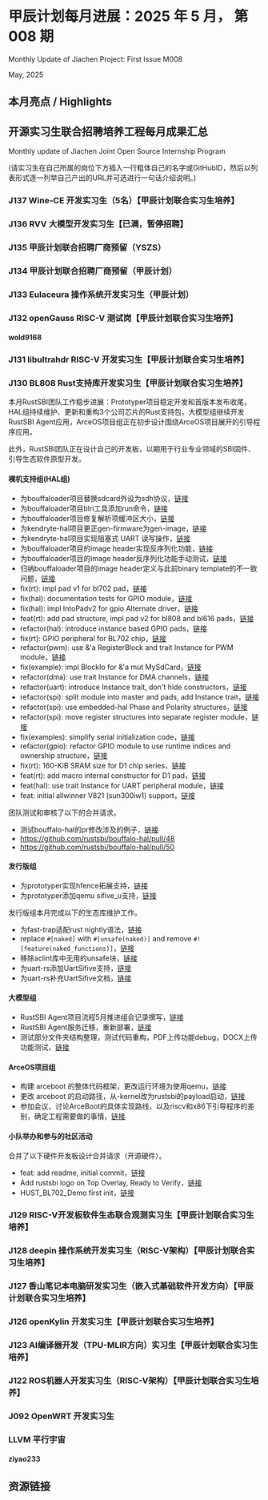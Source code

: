 # 甲辰计划每月进展：2025 年 5 月， 第 008 期

Monthly Update of Jiachen Project: First Issue M008

May, 2025

## 本月亮点 / Highlights

## 开源实习生联合招聘培养工程每月成果汇总

Monthly update of Jiachen Joint Open Source Internship Program

(请实习生在自己所属的岗位下方插入一行粗体自己的名字或GitHubID，然后以列表形式逐一列举自己产出的URL并可选进行一句话介绍说明。)

### J137  Wine-CE 开发实习生（5名）【甲辰计划联合实习生培养】

### J136 RVV 大模型开发实习生【已满，暂停招聘】

### J135 甲辰计划联合招聘厂商预留（YSZS）

### J134 甲辰计划联合招聘厂商预留（甲辰计划）

### J133 Eulaceura 操作系统开发实习生（甲辰计划）

### J132 openGauss RISC-V 测试岗【甲辰计划联合实习生培养】

#### wold9168

### J131 libultrahdr RISC-V 开发实习生【甲辰计划联合实习生培养】

### J130 BL808 Rust支持库开发实习生【甲辰计划联合实习生培养】

本月RustSBI团队工作稳步进展：Prototyper项目稳定开发和首版本发布收尾，HAL组持续维护、更新和重构3个公司芯片的Rust支持包，大模型组继续开发RustSBI Agent应用，ArceOS项目组正在初步设计围绕ArceOS项目展开的引导程序应用。

此外，RustSBI团队正在设计自己的开发板，以期用于行业专业领域的SBI固件、引导生态软件原型开发。

#### 裸机支持组(HAL组)

- 为bouffaloader项目替换sdcard外设为sdh协议，[链接](https://github.com/rustsbi/bouffaloader/commit/e965a8f31e182162c4b18f6bdb6f3fa8337fda03)
- 为bouffaloader项目blri工具添加run命令，[链接](https://github.com/rustsbi/bouffaloader/commit/08989ae36e2ce8aac2872145fed91402f09871a9)
- 为bouffaloader项目修复解析项缓冲区大小，[链接](https://github.com/rustsbi/bouffaloader/commit/44354b4cdb11e75b731fe88dfef93fefd5c83d48)
- 为kendryte-hal项目更正gen-firmware为gen-image，[链接](https://github.com/rustsbi/kendryte-hal/pull/6)
- 为kendryte-hal项目实现阻塞式 UART 读写操作，[链接](https://github.com/rustsbi/kendryte-hal/pull/7)
- 为bouffaloader项目的image header实现反序列化功能，[链接](https://github.com/rustsbi/bouffalo-hal/pull/51)
- 为bouffaloader项目的image header反序列化功能手动测试，[链接](https://github.com/rustsbi/bouffalo-hal/pull/51)
- 归纳bouffaloader项目的image header定义与此前binary template的不一致问题，[链接](https://github.com/rustsbi/bouffalo-hal/issues/52)
- fix(rt): impl pad v1 for bl702 pad，[链接](https://github.com/rustsbi/bouffalo-hal/commit/e2fa9dd9cc07cc0607f4d39410f02160b677d65b)
- fix(hal): documentation tests for GPIO module，[链接](https://github.com/rustsbi/bouffalo-hal/commit/2d95bbc3aa1154fe66ae5ca4d26352807b36b33e)
- fix(hal): impl IntoPadv2 for gpio Alternate driver，[链接](https://github.com/rustsbi/bouffalo-hal/commit/16649bbafac7b2740448f56636e80b93afa8068b)
- feat(rt): add pad structure, impl pad v2 for bl808 and bl616 pads，[链接](https://github.com/rustsbi/bouffalo-hal/commit/6ff2f1710a14a471f286213f95d2ba0da0c9a5c0)
- refactor(hal): introduce instance based GPIO pads，[链接](https://github.com/rustsbi/bouffalo-hal/commit/9a44c82b47ddfb12019e81a824ae05669424ccb6)
- fix(rt): GPIO peripheral for BL702 chip，[链接](https://github.com/rustsbi/bouffalo-hal/commit/0ebf6981860b8f77dcf81798c2d70e5ea41407d2)
- refactor(pwm): use &'a RegisterBlock and trait Instance for PWM module，[链接](https://github.com/rustsbi/bouffalo-hal/commit/8aea7cbf30f90a1a59b81dbafe7f62b63fabc743)
- fix(example): impl BlockIo for &'a mut MySdCard，[链接](https://github.com/rustsbi/bouffalo-hal/commit/78d7dcfbb9c9ca366d05c6289e4337bcc66cad16)
- refactor(dma): use trait Instance for DMA channels，[链接](https://github.com/rustsbi/bouffalo-hal/commit/ca7ba842bdb2df9a17e7f2a4ff21600bb4ec48fc)
- refactor(uart): introduce Instance trait, don't hide constructors，[链接](https://github.com/rustsbi/bouffalo-hal/commit/c87d26645da8d1df603688d66da21802be06652b)
- refactor(spi): split module into master and pads, add Instance trait，[链接](https://github.com/rustsbi/bouffalo-hal/commit/ac9cd67f4127c196d62c3db8ea31404beff513dc)
- refactor(spi): use embedded-hal Phase and Polarity structures，[链接](https://github.com/rustsbi/bouffalo-hal/commit/14f4c6ac6157c086657be9fda2313fbe13ec0b26)
- refactor(spi): move register structures into separate register module，[链接](https://github.com/rustsbi/bouffalo-hal/commit/03c7cdf983db52892a4aa657e18445f6f48d348d)
- fix(examples): simplify serial initialization code，[链接](https://github.com/rustsbi/bouffalo-hal/commit/f9a27fc52d2a895d9c05c4e8c869b8991d9a3d1b)
- refactor(gpio): refactor GPIO module to use runtime indices and ownership structure，[链接](https://github.com/rustsbi/allwinner-hal/commit/398d5eb160b8e0e61c4df860a294a0a6d1d906fb)
- fix(rt): 160-KiB SRAM size for D1 chip series，[链接](https://github.com/rustsbi/allwinner-hal/commit/dec52a3ea3faf935e05c4c3b63a5937e34913c04)
- feat(rt): add macro internal constructor for D1 pad，[链接](https://github.com/rustsbi/allwinner-hal/commit/c0dee8adc6fbd8d8c50961c1a2b2de8e83cf6db3)
- feat(hal): use trait Instance for UART peripheral module，[链接](https://github.com/rustsbi/allwinner-hal/commit/30749bd6b4b684e003b28e3f408127fed1b0dc24)
- feat: initial allwinner V821 (sun300iw1) support，[链接](https://github.com/rustsbi/allwinner-hal/commit/aa6ec965a3249d9c5f434765761690b28912a0f2)

团队测试和审核了以下的合并请求。

- 测试bouffalo-hal的pr修改涉及的例子，[链接](https://github.com/rustsbi/bouffalo-hal/pull/49)
- https://github.com/rustsbi/bouffalo-hal/pull/48
- https://github.com/rustsbi/bouffalo-hal/pull/50

#### 发行版组

- 为prototyper实现hfence拓展支持，[链接](https://github.com/rustsbi/rustsbi/pull/136)
- 为prototyper添加qemu sifive_u支持，[链接](https://github.com/rustsbi/rustsbi/pull/137)

发行版组本月完成以下的生态库维护工作。

- 为fast-trap适配rust nightly语法，[链接](https://github.com/rustsbi/fast-trap/pull/6)
- replace `#[naked]` with `#[unsafe(naked)]` and remove `#![feature(naked_functions)]`，[链接](https://github.com/rustsbi/fast-trap/pull/3)
- 移除aclint库中无用的unsafe块，[链接](https://github.com/rustsbi/aclint/pull/3/commits/ea7dc7dc18037d048af4e268de13fe734e3e12d6)
- 为uart-rs添加UartSifive支持，[链接](https://github.com/duskmoon314/uart-rs/pull/23)
- 为uart-rs补充UartSifive文档，[链接](https://github.com/duskmoon314/uart-rs/pull/24)

#### 大模型组

- RustSBI Agent项目流程5月推进组会记录撰写，[链接](https://github.com/rustsbi/Agent/pull/32)
- RustSBI Agent服务迁移，重新部署，[链接](https://github.com/rustsbi/Agent/pull/33)
- 测试部分文件夹结构整理，测试代码重构，PDF上传功能debug，DOCX上传功能测试，[链接](https://github.com/rustsbi/Agent/pull/34)

#### ArceOS项目组

- 构建 arceboot 的整体代码框架，更改运行环境为使用qemu，[链接](https://github.com/rustsbi/arceboot/pull/2)
- 更改 arceboot 的启动路径，从-kernel改为rustsbi的payload启动，[链接](https://github.com/rustsbi/arceboot/pull/3)
- 参加会议，讨论ArceBoot的具体实现路线，以及riscv和x86下引导程序的差别，确定工程需要做的事情，[链接](https://github.com/rustsbi/slides/pull/18)

#### 小队举办和参与的社区活动

合并了以下硬件开发板设计合并请求（开源硬件）。

- feat: add readme, initial commit，[链接](https://github.com/rustsbi/boards/commit/d6fc062e5d6d902b51c9f89d22926c54d45a089d)
- Add rustsbi logo on Top Overlay, Ready to Verify，[链接](https://github.com/rustsbi/boards/pull/2)
- HUST_BL702_Demo first init，[链接](https://github.com/rustsbi/boards/pull/1)

### J129 RISC-V开发板软件生态联合观测实习生【甲辰计划联合实习生培养】

### J128 deepin 操作系统开发实习生（RISC-V架构）【甲辰计划联合实习生培养】

### J127 香山笔记本电脑研发实习生（嵌入式基础软件开发方向）【甲辰计划联合实习生培养】

### J126 openKylin 开发实习生【甲辰计划联合实习生培养】

### J123 AI编译器开发（TPU-MLIR方向）实习生【甲辰计划联合实习生培养】

### J122 ROS机器人开发实习生（RISC-V架构）【甲辰计划联合实习生培养】

### J092 OpenWRT 开发实习生

### LLVM 平行宇宙

#### ziyao233

## 资源链接

